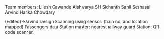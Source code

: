 Team members:
Lilesh Gawande
Aishwarya SH
Sidhanth Sanil
Seshasai Arvind
Harika Chowdary

(Edited)->Arvind 
Design
Scanning using sensor: (train no, and location mapped)
Passengers data 
Station master: nearest railway guard
Station: QR code scanner.
